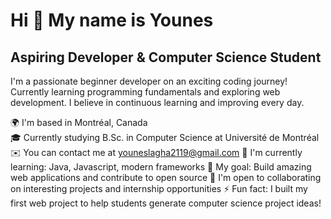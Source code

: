 # Hi 👋 My name is Younes

## Aspiring Developer & Computer Science Student

I'm a passionate beginner developer on an exciting coding journey! Currently learning programming fundamentals and exploring web development. I believe in continuous learning and improving every day.

🌍 I'm based in Montréal, Canada  
🎓 Currently studying B.Sc. in Computer Science at Université de Montréal  
✉️ You can contact me at [youneslagha2119@gmail.com](mailto:youneslagha2119@gmail.com)
🧠 I'm currently learning: Java, Javascript, modern frameworks
🌱 My goal: Build amazing web applications and contribute to open source
🤝 I'm open to collaborating on interesting projects and internship opportunities
⚡ Fun fact: I built my first web project to help students generate computer science project ideas!
